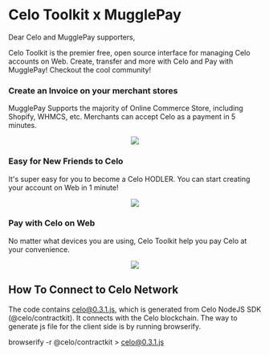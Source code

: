 # Celo Toolkit x MugglePay


Dear Celo and MugglePay supporters,

Celo Toolkit is the premier free, open source interface for managing Celo accounts on Web. Create, transfer and more with Celo and Pay with MugglePay! Checkout the cool community!


### Create an Invoice on your merchant stores
MugglePay Supports the majority of Online Commerce Store, including Shopify, WHMCS, etc. Merchants can accept Celo as a payment in 5 minutes.

<p align="center">
  <a href=" https://www.mugglepay.com">
    <img src="http://dcdn.mugglepay.com/pay/celo/celo3.png" />
  </a>
</p>

### Easy for New Friends to Celo
It's super easy for you to become a Celo HODLER. You can start creating your account on Web in 1 minute!

<p align="center">
  <a href=" https://www.mugglepay.com">
    <img src="http://dcdn.mugglepay.com/pay/celo/celo5.png" />
  </a>
</p>

### Pay with Celo on Web
No matter what devices you are using, Celo Toolkit help you pay Celo at your convenience.

<p align="center">
  <a href=" https://www.mugglepay.com">
    <img src="http://dcdn.mugglepay.com/pay/celo/celo6.png" />
  </a>
</p>


## How To Connect to Celo Network

The code contains celo@0.3.1.js, which is generated from Celo NodeJS SDK (@celo/contractkit). It connects with the Celo blockchain. The way to generate js file for the client side is by running browserify.

browserify -r @celo/contractkit  > celo@0.3.1.js


